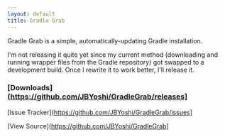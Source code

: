 ```yaml
---
layout: default
title: Gradle Grab
---
```


Gradle Grab is a simple, automatically-updating Gradle installation.

I'm not releasing it quite yet since my current method (downloading and running wrapper files from the Gradle repository) got swapped to a development build. Once I rewrite it to work better, I'll release it.

### [Downloads](https://github.com/JBYoshi/GradleGrab/releases]

[Issue Tracker](https://github.com/JBYoshi/GradleGrab/issues]

[View Source](https://github.com/JBYoshi/GradleGrab]
